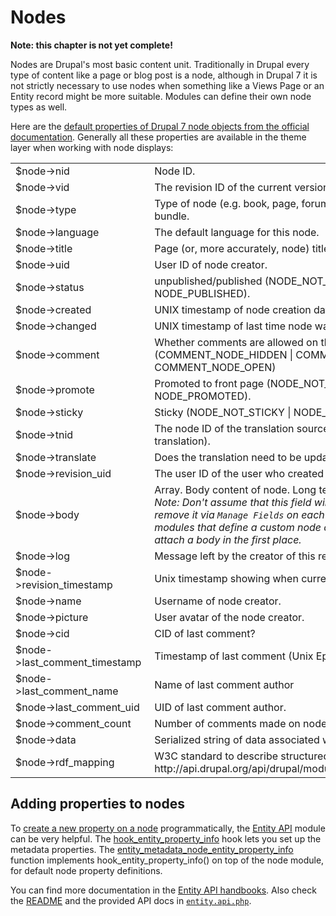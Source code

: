 # Nodes

**Note: this chapter is not yet complete!**

Nodes are Drupal's most basic content unit. Traditionally in Drupal every type of content like a page or blog post is a node, although in Drupal 7 it is not strictly necessary to use nodes when something like a Views Page or an Entity record might be more suitable. Modules can define their own node types as well.

Here are the <a href="https://www.drupal.org/node/49768">default properties of Drupal 7 node objects from the official documentation</a>. Generally all these properties are available in the theme layer when working with node displays:

<table>
  <tr>
    <td>$node->nid</td>
    <td>Node ID.</td>
  </tr>
  <tr>
    <td>$node->vid</td>
    <td>The revision ID of the current version of this node.</td>
  </tr>
  <tr>
    <td>$node->type</td>
    <td>Type of node (e.g. book, page, forum), which is also the entity bundle.</td>
  </tr>
  <tr>
    <td>$node->language</td>
    <td>The default language for this node.</td>
  </tr>
  <tr>
    <td>$node->title</td>
    <td>Page (or, more accurately, node) title.</td>
  </tr>
  <tr>
    <td>$node->uid</td>
    <td>User ID of node creator.</td>
  </tr>
  <tr>
    <td>$node->status</td>
    <td>unpublished/published (NODE_NOT_PUBLISHED | NODE_PUBLISHED).</td>
  </tr>
  <tr>
    <td>$node->created</td>
    <td>UNIX timestamp of node creation date.</td>
  </tr>
  <tr>
    <td>$node->changed</td>
    <td>UNIX timestamp of last time node was changed.</td>
  </tr>
  <tr>
    <td>$node->comment</td>
    <td>Whether comments are allowed on this node (COMMENT_NODE_HIDDEN | COMMENT_NODE_CLOSED |  COMMENT_NODE_OPEN)</td>
  </tr>
  <tr>
    <td>$node->promote</td>
    <td>Promoted to front page (NODE_NOT_PROMOTED | NODE_PROMOTED).</td>
  </tr>
  <tr>
    <td>$node->sticky</td>
    <td>Sticky (NODE_NOT_STICKY | NODE_STICKY).</td>
  </tr>
  <tr>
    <td>$node->tnid</td>
    <td>The node ID of the translation source (or parent, if node is a translation).</td>
  </tr>
  <tr>
    <td>$node->translate</td>
    <td>Does the translation need to be updated (0|1)?</td>
  </tr>
  <tr>
    <td>$node->revision_uid</td>
    <td>The user ID of the user who created the current revision.</td>
  </tr>
  <tr>
    <td>$node->body</td>
    <td>Array. Body content of node. Long text field with summary.<br /><em>Note: Don't assume that this field will exist, as it is possible to remove it via <code>Manage Fields</code> on each content type. Similarly, modules that define a custom node content type may not even attach a body in the first place.</em></td>
  </tr>
  <tr>
    <td>$node->log</td>
    <td>Message left by the creator of this revision, explaining the changes.</td>
  </tr>
  <tr>
    <td>$node->revision_timestamp</td>
    <td>Unix timestamp showing when current revision was created.</td>
  </tr>
  <tr>
    <td>$node->name</td>
    <td>Username of node creator.</td>
  </tr>
  <tr>
    <td>$node->picture</td>
    <td>User avatar of the node creator.</td>
  </tr>
  <tr>
    <td>$node->cid</td>
    <td>CID of last comment?</td>
  </tr>
  <tr>
    <td>$node->last_comment_timestamp</td>
    <td>Timestamp of last comment (Unix Epoch C).</td>
  </tr>
  <tr>
    <td>$node->last_comment_name</td>
    <td>Name of last comment author</td>
  </tr>
  <tr>
    <td>$node->last_comment_uid</td>
    <td>UID of last comment author.</td>
  </tr>
  <tr>
    <td>$node->comment_count</td>
    <td>Number of comments made on node.</td>
  </tr>
  <tr>
    <td>$node->data</td>
    <td>Serialized string of data associated with the node.</td>
  </tr>
  <tr>
    <td>$node->rdf_mapping</td>
    <td>W3C standard to describe structured data. See http://api.drupal.org/api/drupal/modules!rdf!rdf.module/group/rdf/7</td>
  </tr>
</table>

## Adding properties to nodes

To <a href="http://drupal.stackexchange.com/questions/78325/how-to-create-a-new-properties-to-node-or-user-and-so-on">create a new property on a node</a> programmatically, the <a href="https://drupal.org/project/entity">Entity API</a> module can be very helpful. The <a href="http://www.drupalcontrib.org/api/drupal/contributions!entity!entity.api.php/function/hook_entity_property_info/7">hook_entity_property_info</a> hook lets you set up the metadata properties. The <a href="http://www.drupalcontrib.org/api/drupal/contributions!entity!modules!node.info.inc/function/entity_metadata_node_entity_property_info/7">entity_metadata_node_entity_property_info</a> function implements hook_entity_property_info() on top of the node module, for default node property definitions.

You can find more documentation in the <a href="http://drupal.org/node/878784">Entity API handbooks</a>. Also check the <a href="http://drupalcode.org/project/entity.git/blob/refs/heads/7.x-1.x:/README.txt">README</a> and the provided API docs in <a href="http://drupalcode.org/project/entity.git/blob/refs/heads/7.x-1.x:/entity.api.php"><code>entity.api.php</code></a>.
